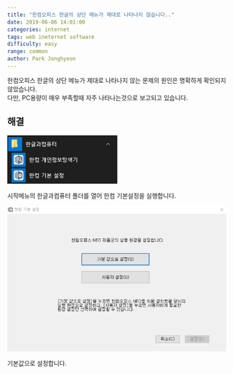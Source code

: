 ```yaml
---
title: "한컴오피스 한글의 상단 메뉴가 제대로 나타나지 않습니다.."
date: 2019-06-06 14:01:00
categories: internet
tags: web ineternet software
difficulty: easy
range: common
author: Park Jonghyeon
---
```


한컴오피스 한글의 상단 메뉴가 제대로 나타나지 않는 문제의 원인은 명확하게 확인되지 않았습니다.  
다만, PC용량이 매우 부족할때 자주 나타나는것으로 보고되고 있습니다. 

해결
----
![](/assets/img/posts/hangul-top-bar-not-found/2019-06-06%20143850.png)

시작메뉴의 한글과컴퓨터 폴더를 열어 한컴 기본설정을 실행합니다.

![](/assets/img/posts/hangul-top-bar-not-found/2019-06-06%20143554.png) 

기본값으로 설정합니다. 
